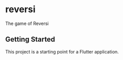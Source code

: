 # reversi

The game of Reversi

## Getting Started

This project is a starting point for a Flutter application.

